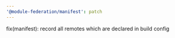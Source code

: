 ```yaml
---
'@module-federation/manifest': patch
---
```


fix(manifest): record all remotes which are declared in build config
